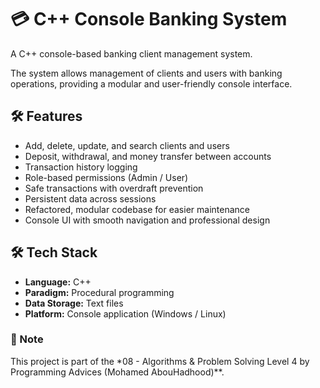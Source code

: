 # 💳 C++ Console Banking System

A C++ console-based banking client management system.  

The system allows management of clients and users with banking operations, providing a modular and user-friendly console interface.

## 🛠 Features
- Add, delete, update, and search clients and users  
- Deposit, withdrawal, and money transfer between accounts  
- Transaction history logging  
- Role-based permissions (Admin / User)  
- Safe transactions with overdraft prevention  
- Persistent data across sessions  
- Refactored, modular codebase for easier maintenance  
- Console UI with smooth navigation and professional design  

## 🛠 Tech Stack
- **Language:** C++  
- **Paradigm:** Procedural programming  
- **Data Storage:** Text files  
- **Platform:** Console application (Windows / Linux)

### 📝 Note  
This project is part of the *08 - Algorithms & Problem Solving Level 4 by Programming Advices (Mohamed AbouHadhood)**.
